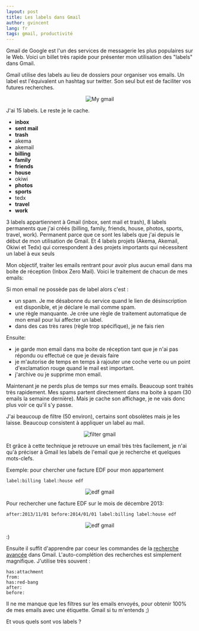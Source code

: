 ```yaml
---
layout: post
title: Les labels dans Gmail
author: gvincent
lang: fr
tags: gmail, productivité
---
```

Gmail de Google est l'un des services de messagerie les plus populaires sur le Web.
Voici un billet très rapide pour présenter mon utilisation des "labels" dans Gmail.

<!--more-->

Gmail utilise des labels au lieu de dossiers pour organiser vos emails. Un label est l'équivalent un hashtag sur twitter.
Son seul but est de faciliter vos futures recherches.

<center><img src="https://lh3.googleusercontent.com/-AcDxhgkemKE/UwXRJIxHvyI/AAAAAAAAOgc/kH2k4-OrvQs/w958-h355-no/Capture+d%2527e%25CC%2581cran+2014-02-20+10.50.51.png" alt="My gmail"/></center>

J'ai 15 labels. Le reste je le cache.

  * **inbox**
  * **sent mail**
  * **trash**
  * akema
  * akemail
  * **billing**
  * **family**
  * **friends**
  * **house**
  * okiwi
  * **photos**
  * **sports**
  * tedx
  * **travel**
  * **work**

3 labels appartiennent à Gmail (inbox, sent mail et trash),
8 labels permanents que j'ai créés (billing, family, friends, house, photos, sports, travel, work). Permanent parce que ce
sont les labels que j'ai depuis le début de mon utilisation de Gmail.
Et 4 labels projets (Akema, Akemail, Okiwi et Tedx) qui correspondent à des projets importants qui nécessitent un label à eux seuls


Mon objectif, traiter les emails rentrant pour avoir plus aucun email dans ma boite de réception (Inbox Zero Mail).
Voici le traitement de chacun de mes emails:

Si mon email ne possède pas de label alors c'est :
  * un spam. Je me désabonne du service quand le lien de désinscription est disponible, et je déclare le mail comme spam.
  * une règle manquante. Je crée une règle de traitement automatique de mon email pour lui affecter un label.
  * dans des cas très rares (règle trop spécifique), je ne fais rien

Ensuite:
  * je garde mon email dans ma boite de réception tant que je n'ai pas répondu ou effectué ce que je devais faire
  * je m'autorise de temps en temps à rajouter une coche verte ou un point d'exclamation rouge quand le mail est important.
  * j'archive ou je supprime mon email.


Maintenant je ne perds plus de temps sur mes emails. Beaucoup sont traités très rapidement.
Mes spams partent directement dans ma boite à spam (30 emails la semaine dernière).
Mais je cache son affichage, je ne vais donc plus voir ce qu'il s'y passe.


J'ai beaucoup de filtre (50 environ), certains sont obsolètes mais je les laisse.
Beaucoup consistent à appliquer un label au mail.
<center><img src="https://lh6.googleusercontent.com/-TfdA7G2OP-M/UwXcsYDbYpI/AAAAAAAAOgw/fVQVJXD5Kdo/w338-h47-no/Capture+d%2527e%25CC%2581cran+2014-02-20+11.44.11.png" alt="filter gmail"/></center>

Et grâce à cette technique je retrouve un email très très facilement, je n'ai qu'à préciser à Gmail
les labels de l'email que je recherche et quelques mots-clefs.

Exemple: pour chercher une facture EDF pour mon appartement

    label:billing label:house edf

<center><img src="https://lh6.googleusercontent.com/-hzRvm8CAntM/UwXf3SkcwyI/AAAAAAAAOhQ/f_tHSe_kfyU/w661-h289-no/Capture+d%2527e%25CC%2581cran+2014-02-20+11.57.59.png" alt="edf gmail"/></center>

Pour rechercher une facture EDF sur le mois de décembre 2013:

    after:2013/11/01 before:2014/01/01 label:billing label:house edf

<center><img src="https://lh5.googleusercontent.com/-gOuAPLmFQCQ/UwXiFwh0wAI/AAAAAAAAOhg/c6N3seEfhTg/w676-h189-no/Capture+d%2527e%25CC%2581cran+2014-02-20+12.07.32.png" alt="edf gmail"/></center>

:)

Ensuite il suffit d'apprendre par coeur les commandes de la <a href="https://support.google.com/mail/answer/7190?hl=en">recherche avancée</a> dans Gmail.
L'auto-complétion des recherches est simplement magnifique.
J'utilise très souvent :

    has:attachment
    from:
    has:red-bang
    after:
    before:

Il ne me manque que les filtres sur les emails envoyés, pour obtenir 100% de mes emails avec une étiquette. Gmail si tu m'entends ;)

Et vous quels sont vos labels ?